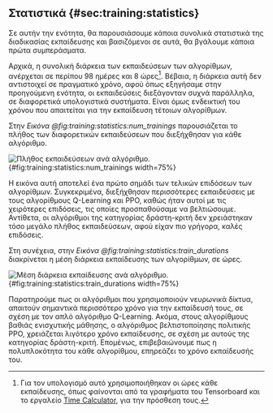 ## Στατιστικά {#sec:training:statistics}

Σε αυτήν την ενότητα, θα παρουσιάσουμε κάποια συνολικά στατιστικά της διαδικασίας εκπαίδευσης και βασιζόμενοι σε αυτά, θα βγάλουμε κάποια πρώτα συμπεράσματα.

Αρχικά, η συνολική διάρκεια των εκπαιδεύσεων των αλγορίθμων, ανέρχεται σε περίπου 98 ημέρες και 8 ώρες[^calculation]. Βέβαια, η διάρκεια αυτή δεν αντιστοιχεί σε πραγματικό χρόνο, αφού όπως εξηγήσαμε στην προηγούμενη ενότητα, οι εκπαιδεύσεις διεξάγονταν συχνά παράλληλα, σε διαφορετικά υπολογιστικά συστήματα. Είναι όμως ενδεικτική του χρόνου που απαιτείται για την εκπαίδευση τέτοιων αλγορίθμων.

[^calculation]: Για τον υπολογισμό αυτό χρησιμοποιήθηκαν οι ώρες κάθε εκπαίδευσης, όπως φαίνονται από τα γραφήματα του Tensorboard και το εργαλείο [Time Calculator](https://www.calculatehours.com/Time_Calculator.html), για την πρόσθεση τους.

Στην *Εικόνα @fig:training:statistics:num_trainings* παρουσιάζεται το πλήθος των διαφορετικών εκπαιδεύσεων που διεξήχθησαν για κάθε αλγόριθμο. 

![Πλήθος εκπαιδεύσεων ανά αλγόριθμο.](5-training/figures/Stats-number-trainings.png){#fig:training:statistics:num_trainings width=75%}

Η εικόνα αυτή αποτελεί ένα πρώτο σημάδι των τελικών επιδόσεων των αλγορίθμων. Συγκεκριμένα, διεξήχθησαν περισσότερες εκπαιδεύσεις με τους αλγορίθμους Q-Learning και PPO, καθώς ήταν αυτοί με τις χειρότερες επιδόσεις, τις οποίες προσπαθούσαμε να βελτιώσουμε. Αντίθετα, οι αλγόριθμοι της κατηγορίας δράστη-κριτή δεν χρειάστηκαν τόσο μεγάλο πλήθος εκπαιδεύσεων, αφού είχαν πιο γρήγορα, καλές επιδόσεις.

Στη συνέχεια, στην *Εικόνα @fig:training:statistics:train_durations* διακρίνεται η μέση διάρκεια εκπαίδευσης των αλγορίθμων, σε ώρες.

![Μέση διάρκεια εκπαίδευσης ανά αλγόριθμο.](5-training/figures/Stats-training-duration.png){#fig:training:statistics:train_durations width=75%}

Παρατηρούμε πως οι αλγόριθμοι που χρησιμοποιούν νευρωνικά δίκτυα, απαιτούν σημαντικά περισσότερο χρόνο για την εκπαίδευσή τους, σε σχέση με τον απλό αλγόριθμο Q-Learning. Ακόμα, στους αλγορίθμους βαθιάς ενισχυτικής μάθησης, ο αλγόριθμος βελτιστοποίησης πολιτικής PPO, χρειάζεται λιγότερο χρόνο εκπαίδευσης, σε σχέση με αυτούς της κατηγορίας δράστη-κριτή. Επομένως, επιβεβαιώνουμε πως η πολυπλοκότητα του κάθε αλγορίθμου, επηρεάζει το χρόνο εκπαίδευσής του.